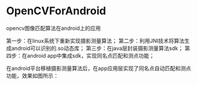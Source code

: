 # OpenCVForAndroid
opencv图像匹配算法在android上的应用


第一步：在linux系统下重新实现摄影测量算法；
第二步：利用JNI技术将算法生成android可以识别的.so动态库；
第三步：在java层封装摄影测量算法sdk；
第四步：在android app中集成sdk，实现同名点匹配和测点功能；

在android平台移植摄影测量算法后，在app应用层实现了同名点自动匹配和测点功能，效果如图所示：

